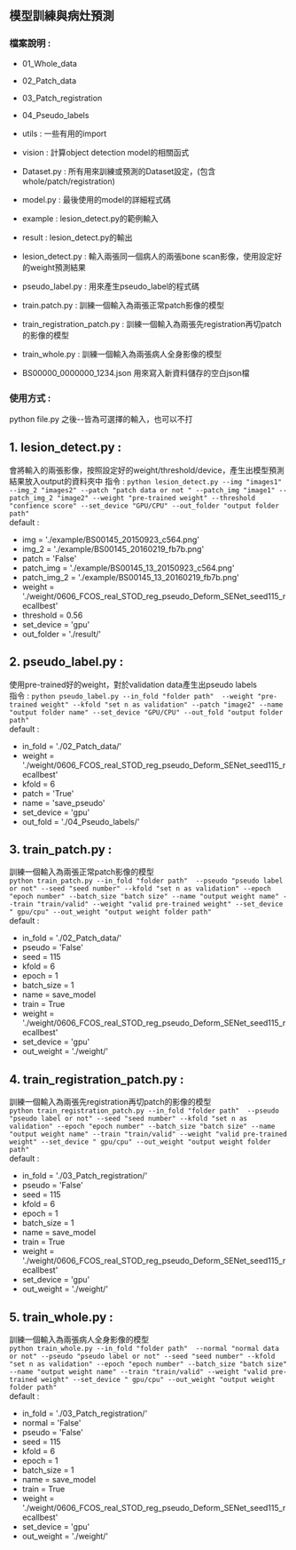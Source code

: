 ## 模型訓練與病灶預測

### 檔案說明 : 
* 01_Whole_data  
* 02_Patch_data  
* 03_Patch_registration  
* 04_Pseudo_labels  
   
* utils : 一些有用的import   
* vision : 計算object detection model的相關函式    
* Dataset.py : 所有用來訓練或預測的Dataset設定，(包含whole/patch/registration)   
* model.py : 最後使用的model的詳細程式碼   
   
* example : lesion_detect.py的範例輸入  
* result : lesion_detect.py的輸出  
  
* lesion_detect.py : 輸入兩張同一個病人的兩張bone scan影像，使用設定好的weight預測結果   
* pseudo_label.py : 用來產生pseudo_label的程式碼  
* train.patch.py : 訓練一個輸入為兩張正常patch影像的模型  
* train_registration_patch.py : 訓練一個輸入為兩張先registration再切patch的影像的模型  
* train_whole.py : 訓練一個輸入為兩張病人全身影像的模型  
     
* BS00000_0000000_1234.json 用來寫入新資料儲存的空白json檔  

### 使用方式 : 
python file.py 之後--皆為可選擇的輸入，也可以不打
## 1. lesion_detect.py :  
會將輸入的兩張影像，按照設定好的weight/threshold/device，產生出模型預測結果放入output的資料夾中
指令 : `python lesion_detect.py --img "images1"  --img_2 "images2" --patch "patch data or not " --patch_img "image1" --patch_img_2 "image2" --weight "pre-trained weight" --threshold "confience score" --set_device "GPU/CPU" --out_folder "output folder path" `  
default : 
* img = './example/BS00145_20150923_c564.png'
* img_2 = './example/BS00145_20160219_fb7b.png'
* patch = 'False'
* patch_img = './example/BS00145_13_20150923_c564.png'
* patch_img_2 = './example/BS00145_13_20160219_fb7b.png'
* weight = './weight/0606_FCOS_real_STOD_reg_pseudo_Deform_SENet_seed115_recallbest'
* threshold = 0.56
* set_device = 'gpu'
* out_folder = './result/'
## 2. pseudo_label.py :  
使用pre-trained好的weight，對於validation data產生出pseudo labels  
指令 : `python pseudo_label.py --in_fold "folder path"  --weight "pre-trained weight" --kfold "set n as validation" --patch "image2" --name "output folder name" --set_device "GPU/CPU" --out_fold "output folder path" `  
default : 
* in_fold = './02_Patch_data/'
* weight = './weight/0606_FCOS_real_STOD_reg_pseudo_Deform_SENet_seed115_recallbest'
* kfold = 6
* patch = 'True'
* name = 'save_pseudo'
* set_device = 'gpu'
* out_fold = './04_Pseudo_labels/'
## 3. train_patch.py :  
訓練一個輸入為兩張正常patch影像的模型  
`python train_patch.py --in_fold "folder path"  --pseudo "pseudo label or not" --seed "seed number" --kfold "set n as validation" --epoch "epoch number" --batch_size "batch size" --name "output weight name" --train "train/valid" --weight "valid pre-trained weight" --set_device " gpu/cpu" --out_weight "output weight folder path" `   
default : 
* in_fold = './02_Patch_data/'
* pseudo = 'False'
* seed = 115
* kfold = 6
* epoch = 1
* batch_size = 1
* name = save_model
* train = True
* weight = './weight/0606_FCOS_real_STOD_reg_pseudo_Deform_SENet_seed115_recallbest'
* set_device = 'gpu'
* out_weight = './weight/'
## 4. train_registration_patch.py :  
訓練一個輸入為兩張先registration再切patch的影像的模型  
`python train_registration_patch.py --in_fold "folder path"  --pseudo "pseudo label or not" --seed "seed number" --kfold "set n as validation" --epoch "epoch number" --batch_size "batch size" --name "output weight name" --train "train/valid" --weight "valid pre-trained weight" --set_device " gpu/cpu" --out_weight "output weight folder path" `  
default : 
* in_fold = './03_Patch_registration/'
* pseudo = 'False'
* seed = 115
* kfold = 6
* epoch = 1
* batch_size = 1
* name = save_model
* train = True
* weight = './weight/0606_FCOS_real_STOD_reg_pseudo_Deform_SENet_seed115_recallbest'
* set_device = 'gpu'
* out_weight = './weight/'  
## 5. train_whole.py :  
訓練一個輸入為兩張病人全身影像的模型  
`python train_whole.py --in_fold "folder path"  --normal "normal data or not" --pseudo "pseudo label or not" --seed "seed number" --kfold "set n as validation" --epoch "epoch number" --batch_size "batch size" --name "output weight name" --train "train/valid" --weight "valid pre-trained weight" --set_device " gpu/cpu" --out_weight "output weight folder path" `  
default : 
* in_fold = './03_Patch_registration/'
* normal = 'False'
* pseudo = 'False'
* seed = 115
* kfold = 6
* epoch = 1
* batch_size = 1
* name = save_model
* train = True
* weight = './weight/0606_FCOS_real_STOD_reg_pseudo_Deform_SENet_seed115_recallbest'
* set_device = 'gpu'
* out_weight = './weight/' 
